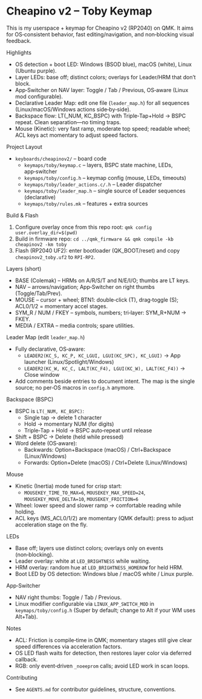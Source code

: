 Cheapino v2 – Toby Keymap
==========================

This is my userspace + keymap for Cheapino v2 (RP2040) on QMK. It aims for OS‑consistent behavior, fast editing/navigation, and non‑blocking visual feedback.

Highlights
- OS detection + boot LED: Windows (BSOD blue), macOS (white), Linux (Ubuntu purple).
- Layer LEDs: base off; distinct colors; overlays for Leader/HRM that don’t block.
- App‑Switcher on NAV layer: Toggle / Tab / Previous, OS‑aware (Linux mod configurable).
- Declarative Leader Map: edit one file (`leader_map.h`) for all sequences (Linux/macOS/Windows actions side‑by‑side).
- Backspace flow: LT(_NUM, KC_BSPC) with Triple‑Tap+Hold → BSPC repeat. Clean separation—no timing traps.
- Mouse (Kinetic): very fast ramp, moderate top speed; readable wheel; ACL keys act momentary to adjust speed factors.

Project Layout
- `keyboards/cheapinov2/` – board code
  - `keymaps/toby/keymap.c` – layers, BSPC state machine, LEDs, app‑switcher
  - `keymaps/toby/config.h` – keymap config (mouse, LEDs, timeouts)
  - `keymaps/toby/leader_actions.c/.h` – Leader dispatcher
  - `keymaps/toby/leader_map.h` – single source of Leader sequences (declarative)
  - `keymaps/toby/rules.mk` – features + extra sources

Build & Flash
1) Configure overlay once from this repo root:
   `qmk config user.overlay_dir=$(pwd)`
2) Build in firmware repo:
   `cd ../qmk_firmware && qmk compile -kb cheapinov2 -km toby`
3) Flash (RP2040 UF2): enter bootloader (QK_BOOT/reset) and copy `cheapinov2_toby.uf2` to `RPI-RP2`.

Layers (short)
- BASE (Colemak) – HRMs on A/R/S/T and N/E/I/O; thumbs are LT keys.
- NAV – arrows/navigation; App‑Switcher on right thumbs (Toggle/Tab/Prev).
- MOUSE – cursor + wheel; BTN1: double‑click (T), drag‑toggle (S); ACL0/1/2 = momentary accel stages.
- SYM_R / NUM / FKEY – symbols, numbers; tri‑layer: SYM_R+NUM → FKEY.
- MEDIA / EXTRA – media controls; spare utilities.

Leader Map (edit `leader_map.h`)
- Fully declarative, OS‑aware:
  - `LEADER2(KC_S, KC_P, KC_LGUI, LGUI(KC_SPC), KC_LGUI)` → App launcher (Linux/Spotlight/Windows)
  - `LEADER2(KC_W, KC_C, LALT(KC_F4), LGUI(KC_W), LALT(KC_F4))` → Close window
- Add comments beside entries to document intent. The map is the single source; no per‑OS macros in `config.h` anymore.

Backspace (BSPC)
- BSPC is `LT(_NUM, KC_BSPC)`:
  - Single tap → delete 1 character
  - Hold → momentary NUM (for digits)
  - Triple‑Tap + Hold → BSPC auto‑repeat until release
- Shift + BSPC → Delete (held while pressed)
- Word delete (OS‑aware):
  - Backwards: Option+Backspace (macOS) / Ctrl+Backspace (Linux/Windows)
  - Forwards:  Option+Delete (macOS) / Ctrl+Delete (Linux/Windows)

Mouse
- Kinetic (Inertia) mode tuned for crisp start:
  - `MOUSEKEY_TIME_TO_MAX=6`, `MOUSEKEY_MAX_SPEED=24`, `MOUSEKEY_MOVE_DELTA=10`, `MOUSEKEY_FRICTION=6`
- Wheel: lower speed and slower ramp → comfortable reading while holding.
- ACL keys (MS_ACL0/1/2) are momentary (QMK default): press to adjust acceleration stage on the fly.

LEDs
- Base off; layers use distinct colors; overlays only on events (non‑blocking).
- Leader overlay: white at `LED_BRIGHTNESS` while waiting.
- HRM overlay: random hue at `LED_BRIGHTNESS_HOMEROW` for held HRM.
- Boot LED by OS detection: Windows blue / macOS white / Linux purple.

App‑Switcher
- NAV right thumbs: Toggle / Tab / Previous.
- Linux modifier configurable via `LINUX_APP_SWITCH_MOD` in `keymaps/toby/config.h` (Super by default; change to Alt if your WM uses Alt+Tab).

Notes
- ACL: Friction is compile‑time in QMK; momentary stages still give clear speed differences via acceleration factors.
- OS LED flash waits for detection, then restores layer color via deferred callback.
- RGB: only event‑driven `_noeeprom` calls; avoid LED work in scan loops.

Contributing
- See `AGENTS.md` for contributor guidelines, structure, conventions.

